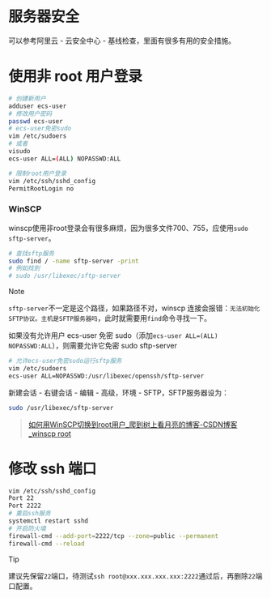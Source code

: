 # 服务器安全

可以参考阿里云 - 云安全中心 - 基线检查，里面有很多有用的安全措施。

# 使用非 root 用户登录

```bash
# 创建新用户
adduser ecs-user
# 修改用户密码
passwd ecs-user
# ecs-user免密sudo
vim /etc/sudoers
# 或者
visudo
ecs-user ALL=(ALL) NOPASSWD:ALL

# 限制root用户登录
vim /etc/ssh/sshd_config
PermitRootLogin no
```

### WinSCP

winscp使用非root登录会有很多麻烦，因为很多文件700、755，应使用`sudo sftp-server`。

```bash
# 查找sftp服务
sudo find / -name sftp-server -print
# 例如找到
# sudo /usr/libexec/sftp-server
```

> [!NOTE]
>
> `sftp-server`不一定是这个路径，如果路径不对，winscp 连接会报错：`无法初始化SFTP协议。主机是SFTP服务器吗`，此时就需要用`find`命令寻找一下。

如果没有允许用户 ecs-user 免密 sudo（添加`ecs-user ALL=(ALL) NOPASSWD:ALL`），则需要允许它免密 sudo sftp-server

```bash
# 允许ecs-user免密sudo运行sftp服务
vim /etc/sudoers
ecs-user ALL=NOPASSWD:/usr/libexec/openssh/sftp-server
```

新建会话 - 右键会话 - 编辑 - 高级，环境 - SFTP，SFTP服务器设为：

```bash
sudo /usr/libexec/sftp-server
```

> [如何用WinSCP切换到root用户_爬到树上看月亮的博客-CSDN博客_winscp root](https://blog.csdn.net/qq_41702466/article/details/107352365)

# 修改 ssh 端口

```bash
vim /etc/ssh/sshd_config
Port 22
Port 2222
# 重启ssh服务
systemctl restart sshd
# 开启防火墙
firewall-cmd --add-port=2222/tcp --zone=public --permanent
firewall-cmd --reload
```

> [!TIP]
>
> 建议先保留`22`端口，待测试`ssh root@xxx.xxx.xxx.xxx:2222`通过后，再删除`22`端口配置。